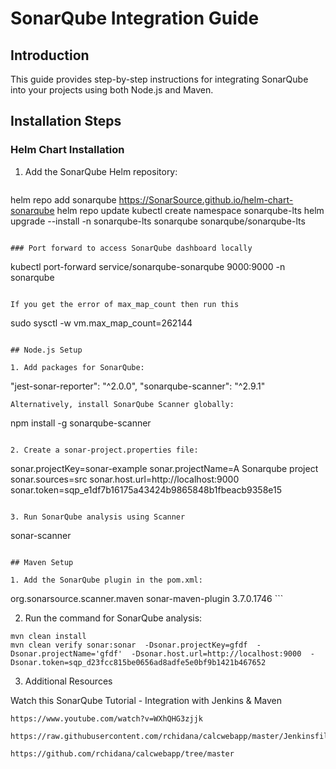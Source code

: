 # SonarQube Integration Guide

## Introduction

This guide provides step-by-step instructions for integrating SonarQube into your projects using both Node.js and Maven.

## Installation Steps

### Helm Chart Installation

1. Add the SonarQube Helm repository:
   ```
helm repo add sonarqube https://SonarSource.github.io/helm-chart-sonarqube
helm repo update
kubectl create namespace sonarqube-lts
helm upgrade --install -n sonarqube-lts sonarqube sonarqube/sonarqube-lts
```

### Port forward to access SonarQube dashboard locally

```
kubectl port-forward service/sonarqube-sonarqube 9000:9000 -n sonarqube
```

If you get the error of max_map_count then run this

```
sudo sysctl -w vm.max_map_count=262144
```

## Node.js Setup

1. Add packages for SonarQube:

```
"jest-sonar-reporter": "^2.0.0",
"sonarqube-scanner": "^2.9.1"
```
Alternatively, install SonarQube Scanner globally:

```
npm install -g sonarqube-scanner
```

2. Create a sonar-project.properties file:

```
sonar.projectKey=sonar-example
sonar.projectName=A Sonarqube project
sonar.sources=src
sonar.host.url=http://localhost:9000
sonar.token=sqp_e1df7b16175a43424b9865848b1fbeacb9358e15
```

3. Run SonarQube analysis using Scanner

```
sonar-scanner
```

## Maven Setup

1. Add the SonarQube plugin in the pom.xml:

```
<build>
  <pluginManagement>
    <plugins>
      <plugin>
        <groupId>org.sonarsource.scanner.maven</groupId>
        <artifactId>sonar-maven-plugin</artifactId>
        <version>3.7.0.1746</version>
      </plugin>
    </plugins>
  </pluginManagement>
</build>
```

2. Run the command for SonarQube analysis: 

```
mvn clean install
mvn clean verify sonar:sonar  -Dsonar.projectKey=gfdf  -Dsonar.projectName='gfdf'  -Dsonar.host.url=http://localhost:9000  -Dsonar.token=sqp_d23fcc815be0656ad8adfe5e0bf9b1421b467652
```

3. Additional Resources

Watch this SonarQube Tutorial - Integration with Jenkins & Maven

```
https://www.youtube.com/watch?v=WXhQHG3zjjk

https://raw.githubusercontent.com/rchidana/calcwebapp/master/Jenkinsfile

https://github.com/rchidana/calcwebapp/tree/master
```

